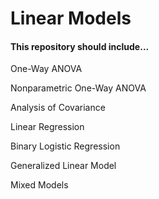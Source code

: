 # Linear Models

#### This repository should include...

One-Way ANOVA

Nonparametric One-Way ANOVA

Analysis of Covariance

Linear Regression

Binary Logistic Regression

Generalized Linear Model

Mixed Models
